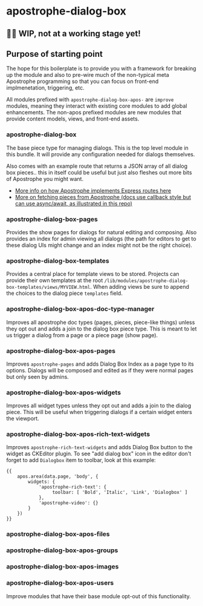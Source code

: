 # apostrophe-dialog-box

## 🚨🚨 WIP, not at a working stage yet!

## Purpose of starting point
The hope for this boilerplate is to provide you with a framework for breaking up the module and also to pre-wire much of the non-typical meta Apostrophe programming so that you can focus on front-end implmenetation, triggering, etc.

All modules prefixed with `apostrophe-dialog-box-apos-` are `improve` modules, meaning they interact with existing core modules to add global enhancements. The non-apos prefixed modules are new modules that provide content models, views, and front-end assets.

### apostrophe-dialog-box
The base piece type for managing dialogs. This is the top level module in this bundle. It will provide any configuration needed for dialogs themselves.

Also comes with an example route that returns a JSON array of all dialog box pieces.. this in itself could be useful but just also fleshes out more bits of Apostrophe you might want.

- [More info on how Apostrophe implements Express routes here](https://docs.apostrophecms.org/apostrophe/technical-overviews/how-apostrophe-handles-requests#express-routes)
- [More on fetching pieces from Apostrophe (docs use callback style but can use async/await, as illustrated in this repo)](https://docs.apostrophecms.org/apostrophe/tutorials/intermediate/model-layer#fetching-pieces-with-apostrophe)

### apostrophe-dialog-box-pages
Provides the show pages for dialogs for natural editing and composing. Also provides an index for admin viewing all dialogs (the path for editors to get to these dialog UIs might change and an index might not be the right choice).

### apostrophe-dialog-box-templates
Provides a central place for template views to be stored. Projects can provide their own templates at the root `/lib/modules/apostrophe-dialog-box-templates/views/MYVIEW.html`. When adding views be sure to append the choices to the dialog piece `templates` field.

### apostrophe-dialog-box-apos-doc-type-manager
Improves all apostrophe doc types (pages, pieces, piece-like things) unless they opt out and adds a join to the dialog box piece type. This is meant to let us trigger a dialog from a page or a piece page (show page).

### apostrophe-dialog-box-apos-pages
Improves `apostrophe-pages` and adds Dialog Box Index as a page type to its options. Dialogs will be composed and edited as if they were normal pages but only seen by admins.

### apostrophe-dialog-box-apos-widgets
Improves all widget types unless they opt out and adds a join to the dialog piece. This will be useful when triggering dialogs if a certain widget enters the viewport.

### apostrophe-dialog-box-apos-rich-text-widgets
Improves `apostrophe-rich-text-widgets` and adds Dialog Box button to the widget as CKEditor plugin. To see "add dialog box" icon in the editor don't forget to add `Dialogbox` item to toolbar, look at this example:
```
{{ 
    apos.area(data.page, 'body', { 
        widgets: {
            'apostrophe-rich-text': {
                 toolbar: [ 'Bold', 'Italic', 'Link', 'Dialogbox' ]
            },
            'apostrophe-video': {}
        }
    }) 
}}
```

### apostrophe-dialog-box-apos-files
### apostrophe-dialog-box-apos-groups
### apostrophe-dialog-box-apos-images
### apostrophe-dialog-box-apos-users
Improve modules that have their base module opt-out of this functionality.
